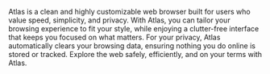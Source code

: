 Atlas is a clean and highly customizable web browser built for users who value speed, simplicity, and privacy. With Atlas, you can tailor your browsing experience to fit your style, while enjoying a clutter-free interface that keeps you focused on what matters.
For your privacy, Atlas automatically clears your browsing data, ensuring nothing you do online is stored or tracked. Explore the web safely, efficiently, and on your terms with Atlas.
